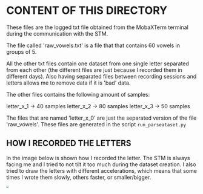# CONTENT OF  THIS DIRECTORY



These files are the logged txt file obtained from the MobaXTerm terminal during the communication with the STM.

The file called 'raw_vowels.txt' is a file that that contains 60 vowels in groups of 5.

All the other txt files contain one dataset from one single letter separated from each other (the different files are 
just because I recorded them in different days). Also having separated files between recording sessions and letters
allows me to remove data if it is 'bad' data.


The other files contains the following amount of samples:

letter_x_1 -> 40 samples
letter_x_2 -> 80 samples
letter_x_3 -> 50 samples

The files that are named 'letter_x_0' are just the separated version of the file 'raw_vowels'. These files are generated
in the script `run_parseataset.py`





## HOW I RECORDED THE LETTERS

In the image below is shown how I recorded the letter. The STM is always facing me and I tried to not tilt it too much during the dataset creation. I also tried to draw the letters with different accelerations, which means that some times I wrote them slowly, others faster, or smaller/bigger. 

<img src="C:\Users\massi\UNI\Magistrale\Anno 5\Semestre 2\Tesi\Code\Python\Plots\ReadmeImages\letters.png" style="zoom:40%;" />



